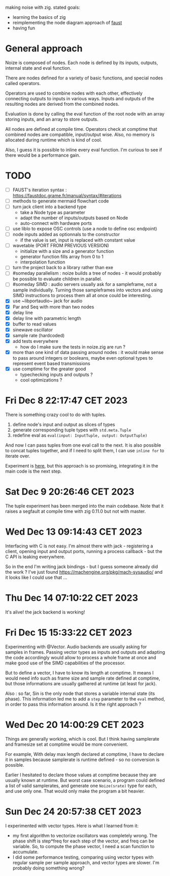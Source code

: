 making noise with zig. stated goals:

- learning the basics of zig
- reimplementing the node diagram approach of [faust](https://faust.grame.fr/)
- having fun

# General approach

Noize is composed of nodes. Each node is defined by its inputs, outputs, internal state and eval function.

There are nodes defined for a variety of basic functions, and special nodes called operators.

Operators are used to combine nodes with each other, effectively connecting outputs to inputs in various ways. Inputs and outputs of the resulting nodes are derived from the combined nodes.

Evaluation is done by calling the eval function of the root node with an array storing inputs, and an array to store outputs.

All nodes are defined at compile time. Operators check at comptime that combined nodes are compatible, input/output wise. Also, no memory is allocated during runtime which is kind of cool.

Also, I guess it is possible to inline every eval function. I'm curious to see if there would be a performance gain.

# TODO

- [ ] FAUST's iteration syntax : https://faustdoc.grame.fr/manual/syntax/#iterations
- [ ] methods to generate mermaid flowchart code
- [ ] turn jack client into a backend type
  - take a Node type as parameter
  - adapt the number of inputs/outputs based on Node
  - auto-connect with hardware ports
- [ ] use liblo to expose OSC controls (use a node to define osc endpoint)
- [ ] node inputs added as optionnals to the constructor
  - if the value is set, input is replaced with constant value
- [ ] wavetable (PORT FROM PREVIOUS VERSION)
  - initialize with a size and a generator function
  - generator function fills array from 0 to 1
  - interpolation function
- [ ] turn the project back to a library rather than exe
- [ ] #someday parallelism : noize builds a tree of nodes - it would probably be possible to evaluate children in parallel.
- [ ] #someday SIMD : audio servers usually ask for a sampleframe, not a sample individually. Turning those sampleframes into vectors and using SIMD instructions to process them all at once could be interesting.
- [x] use ~libportaudio~ jack for audio
- [x] Par and Seq with more than two nodes
- [x] delay line
- [x] delay line with parametric length
- [x] buffer to read values
- [x] sinewave oscillator
- [x] sample rate (hardcoded)
- [x] add tests everywhere
  - how do I make sure the tests in noize.zig are run ?
- [x] more than one kind of data passing around nodes : it would make sense to pass around integers or booleans, maybe even optional types to represent event based transmissions
- [x] use comptime for the greater good
  - typechecking inputs and outputs ?
  - cool optimizations ?

# Fri Dec  8 22:17:47 CET 2023

There is something crazy cool to do with tuples.

1. define node's input and output as slices of types
2. generate corresponding tuple types with `std.meta.Tuple`
3. redefine eval as `eval(input: InputTuple, output: OutputTuple)`

And now I can pass tuples from one eval call to the next. It is also possible to concat tuples together, and if I need to split them, I can use `inline for` to iterate over.

Experiment is [here](./exp/tuple.zig), but this approach is so promising, integrating it in the main code is the next step.

# Sat Dec  9 20:26:46 CET 2023

The tuple experiment has been merged into the main codebase. Note that it raises a segfault at compile time with zig 0.11.0 but not with master.

# Wed Dec 13 09:14:43 CET 2023

Interfacing with C is not easy. I'm almost there with jack - registering a client, opening input and output ports, running a process callback - but the C API is leaking everywhere.

So in the end I'm writing jack bindings - but I guess someone already did the work ? I've just found https://machengine.org/pkg/mach-sysaudio/ and it looks like I could use that ...

# Thu Dec 14 07:10:22 CET 2023

It's alive! the jack backend is working!

# Fri Dec 15 15:33:22 CET 2023

Experimenting with @Vector. Audio backends are usually asking for samples in frames. Passing vector types as inputs and outputs and adapting the code accordingly would allow to process a whole frame at once and make good use of the SIMD capabilities of the processor.

But to define a vector, I have to know its length at comptime. It means I would need info such as frame size and sample rate defined at comptime, but those informations are usually gathered at runtime (at least for jack).

Also : so far, Sin is the only node that stores a variable internal state (its phase). This information led me to add a `step` parameter to the `eval` method, in order to pass this information around. Is it the right approach ?

# Wed Dec 20 14:00:29 CET 2023

Things are generally working, which is cool. But I think having samplerate and framesize set at comptime would be more convenient.

For example, With delay max length declared at comptime, I have to declare it in samples because samplerate is runtime defined - so no conversion is possible.

Earlier I hesitated to declare those values at comptime because they are usually known at runtime. But worst case scenario, a program could defined a list of valid samplerates, and generate one `Noize(srate)` type for each, and use only one. That would only make the program a bit heavier.

# Sun Dec 24 20:57:38 CET 2023

I experimented with vector types. Here is what I learned from it:

- my first algorithm to vectorize oscillators was completely wrong. The phase shift is step*freq for each step of the vector, and freq can be variable. So, to compute the phase vector, I need a scan function to accumulate.
- I did some performance testing, comparing using vector types with regular sample per sample approach, and vector types are slower. I'm probably doing something wrong?
